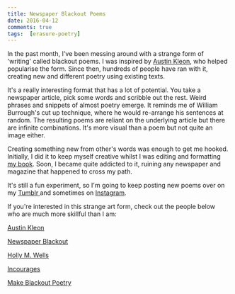 ```yaml
---  
title: Newspaper Blackout Poems  
date: 2016-04-12 
comments: true  
tags:  [erasure-poetry]  
---  
```

In the past month, I've been messing around with a strange form of 'writing' called blackout poems. I was inspired by <a href="http://austinkleon.com/newspaperblackout/">Austin Kleon</a>, who helped popularise the form. Since then, hundreds of people have ran with it, creating new and different poetry using existing texts.  

It's a really interesting format that has a lot of potential. You take a newspaper article, pick some words and scribble out the rest. Weird phrases and snippets of almost poetry emerge. It reminds me of William Burrough's cut up technique, where he would re-arrange his sentences at random. The resulting poems are reliant on the underlying article but there are infinite combinations. It's more visual than a poem but not quite an image either.  
<!--more-->  

Creating something new from other's words was enough to get me hooked. Initially, I did it to keep myself creative whilst I was editing and formatting <a href="/amberstars/">my book</a>. Soon, I became quite addicted to it, ruining any newspaper and magazine that happened to cross my path.

It's still a fun experiment, so I'm going to keep posting new poems over on my <a href="http://binary-ephemera.tumblr.com/">Tumblr </a>and sometimes on <a href="https://www.instagram.com/davidralphlewis/">Instagram</a>.  

If you're interested in this strange art form, check out the people below who are much more skillful than I am:  

<a href="http://austinkleon.com/">Austin Kleon</a>  

<a href="http://newspaperblackout.com/">Newspaper Blackout</a>  

<a href="http://hollymwells.tumblr.com/">Holly M. Wells</a>  

<a href="http://incourages.tumblr.com/" >Incourages</a>  

<a href="http://makeblackoutpoetry.tumblr.com/">Make Blackout Poetry</a>  
